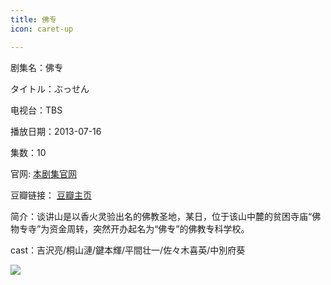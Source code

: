 ```yaml
---
title: 佛专
icon: caret-up

---
```


剧集名：佛专

タイトル：ぶっせん

电视台：TBS

播放日期：2013-07-16

集数：10

官网: [本剧集官网](https://www.tbs.co.jp/program/bussen.html)

豆瓣链接： [豆瓣主页](https://movie.douban.com/subject/24748900/)


简介：谈讲山是以香火灵验出名的佛教圣地，某日，位于该山中麓的贫困寺庙“佛物专寺”为资金周转，突然开办起名为“佛专”的佛教专科学校。

cast：吉沢亮/桐山漣/鍵本輝/平間壮一/佐々木喜英/中別府葵

![](https://listpic.tsgsanjiao.com/2013/2013fz.jpg)